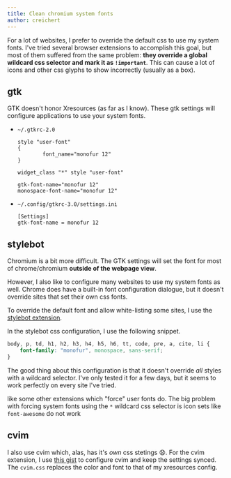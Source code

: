 ```yaml
---
title: Clean chromium system fonts
author: creichert
---
```


For a lot of websites, I prefer to override the default css to use my system
fonts. I've tried several browser extensions to accomplish this goal, but most
of them suffered from the same problem: **they override a global wildcard css
selector and mark it as `!important`**. This can cause a lot of icons and other
css glyphs to show incorrectly (usually as a box).

## gtk

GTK doesn't honor Xresources (as far as I know). These gtk settings will
configure applications to use your system fonts.

- `~/.gtkrc-2.0`

    ```
    style "user-font"
    {
            font_name="monofur 12"
    }

    widget_class "*" style "user-font"

    gtk-font-name="monofur 12"
    monospace-font-name="monofur 12"
    ```

- `~/.config/gtkrc-3.0/settings.ini`

    ```
    [Settings]
    gtk-font-name = monofur 12

    ```

## stylebot

Chromium is a bit more difficult. The GTK settings will set the font for most of
chrome/chromium **outside of the webpage view**.

However, I also like to configure many websites to use my system fonts as
well. Chrome does have a built-in font configuration dialogue, but it doesn't
override sites that set their own css fonts.

To override the default font and allow white-listing some sites, I use the
[stylebot
extension](https://chrome.google.com/webstore/detail/stylebot/oiaejidbmkiecgbjeifoejpgmdaleoha?hl=en).

In the stylebot css configuration, I use the following snippet.

```css
body, p, td, h1, h2, h3, h4, h5, h6, tt, code, pre, a, cite, li {
    font-family: "monofur", monospace, sans-serif;
}
```

The good thing about this configuration is that it doesn't override _all_ styles
with a wildcard selector. I've only tested it for a few days, but it seems to
work perfectly on every site I've tried.

like some other extensions which "force" user fonts do. The big problem with
forcing system fonts using the `*` wildcard css selector is icon sets like
`font-awesome` do not work

## cvim

I also use cvim which, alas, has it's _own_ css stetings 😧. For the cvim
extension, I use [this
gist](https://gist.github.com/creichert/31914a6dc517b22f4a21777c463ab4ff) to
configure cvim and keep the settings synced. The `cvim.css` replaces the color
and font to that of my xresources config.
